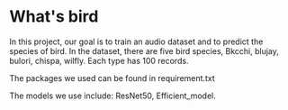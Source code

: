 # What's bird

In this project, our goal is to train an audio dataset and to predict the species of bird. In the dataset, there are five bird species, Bkcchi, blujay, bulori, chispa, wilfly. Each type has 100 records. 

The packages we used can be found in requirement.txt

The models we use include: ResNet50, Efficient_model.
